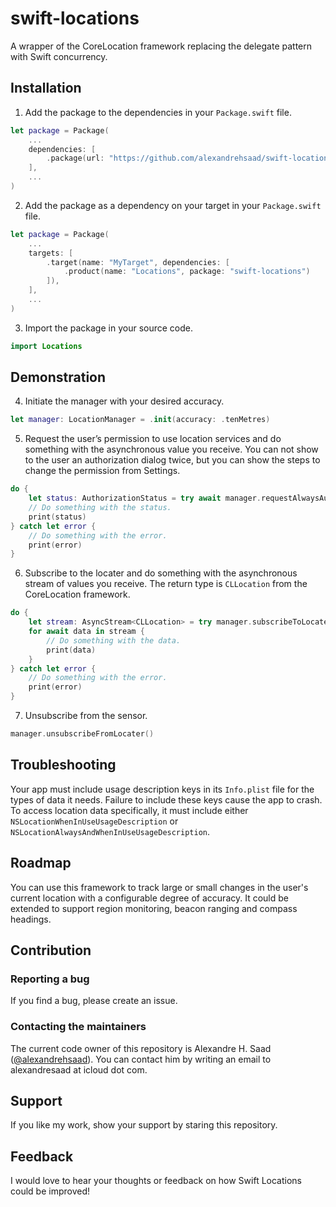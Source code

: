 # swift-locations

A wrapper of the CoreLocation framework replacing the delegate pattern with Swift concurrency.

## Installation

1. Add the package to the dependencies in your `Package.swift` file.

```swift
let package = Package(
    ...
    dependencies: [
        .package(url: "https://github.com/alexandrehsaad/swift-locations.git", branch: "main")
    ],
    ...
)
```

2. Add the package as a dependency on your target in your `Package.swift` file.

```swift
let package = Package(
    ...
    targets: [
        .target(name: "MyTarget", dependencies: [
            .product(name: "Locations", package: "swift-locations")
        ]),
    ],
    ...
)
```

3. Import the package in your source code.

```swift
import Locations
```

## Demonstration

4. Initiate the manager with your desired accuracy.

```swift
let manager: LocationManager = .init(accuracy: .tenMetres)
```

5. Request the user’s permission to use location services and do something with the asynchronous value you receive. You can not show to the user an authorization dialog twice, but you can show the steps to change the permission from Settings.

```swift
do {
    let status: AuthorizationStatus = try await manager.requestAlwaysAuthorization()
    // Do something with the status.
    print(status)
} catch let error {
    // Do something with the error.
    print(error)
}
```

6. Subscribe to the locater and do something with the asynchronous stream of values you receive. The return type is `CLLocation` from the CoreLocation framework.

```swift
do {
    let stream: AsyncStream<CLLocation> = try manager.subscribeToLocater()
    for await data in stream {
        // Do something with the data.
        print(data)
    }
} catch let error {
    // Do something with the error.
    print(error)
}
```

7. Unsubscribe from the sensor.

```swift
manager.unsubscribeFromLocater()
```

## Troubleshooting

Your app must include usage description keys in its `Info.plist` file for the types of data it needs. Failure to include these keys cause the app to crash. To access location data specifically, it must include either `NSLocationWhenInUseUsageDescription` or `NSLocationAlwaysAndWhenInUseUsageDescription`.

## Roadmap

You can use this framework to track large or small changes in the user's current location with a configurable degree of accuracy. It could be extended to support region monitoring, beacon ranging and compass headings.

## Contribution

### Reporting a bug

If you find a bug, please create an issue.

### Contacting the maintainers

The current code owner of this repository is Alexandre H. Saad ([@alexandrehsaad](https://github.com/alexandrehsaad)). You can contact him by writing an email to alexandresaad at icloud dot com.

## Support

If you like my work, show your support by staring this repository.
 
## Feedback

I would love to hear your thoughts or feedback on how Swift Locations could be improved!
